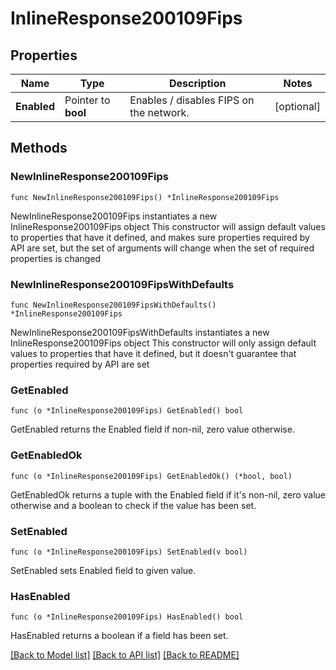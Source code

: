 # InlineResponse200109Fips

## Properties

Name | Type | Description | Notes
------------ | ------------- | ------------- | -------------
**Enabled** | Pointer to **bool** | Enables / disables FIPS on the network. | [optional] 

## Methods

### NewInlineResponse200109Fips

`func NewInlineResponse200109Fips() *InlineResponse200109Fips`

NewInlineResponse200109Fips instantiates a new InlineResponse200109Fips object
This constructor will assign default values to properties that have it defined,
and makes sure properties required by API are set, but the set of arguments
will change when the set of required properties is changed

### NewInlineResponse200109FipsWithDefaults

`func NewInlineResponse200109FipsWithDefaults() *InlineResponse200109Fips`

NewInlineResponse200109FipsWithDefaults instantiates a new InlineResponse200109Fips object
This constructor will only assign default values to properties that have it defined,
but it doesn't guarantee that properties required by API are set

### GetEnabled

`func (o *InlineResponse200109Fips) GetEnabled() bool`

GetEnabled returns the Enabled field if non-nil, zero value otherwise.

### GetEnabledOk

`func (o *InlineResponse200109Fips) GetEnabledOk() (*bool, bool)`

GetEnabledOk returns a tuple with the Enabled field if it's non-nil, zero value otherwise
and a boolean to check if the value has been set.

### SetEnabled

`func (o *InlineResponse200109Fips) SetEnabled(v bool)`

SetEnabled sets Enabled field to given value.

### HasEnabled

`func (o *InlineResponse200109Fips) HasEnabled() bool`

HasEnabled returns a boolean if a field has been set.


[[Back to Model list]](../README.md#documentation-for-models) [[Back to API list]](../README.md#documentation-for-api-endpoints) [[Back to README]](../README.md)


